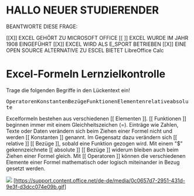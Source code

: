 # HALLO NEUER STUDIERENDER 

BEANTWORTE DIESE FRAGE:


[[X]] EXCEL GEHÖRT ZU MICROSOFT OFFICE
[[ ]] EXCEL WURDE IM JAHR 1908 EINGEFÜHRT
[[X]] EXCEL WIRD ALS E_SPORT BETRIEBEN
[[X]] EINE OPEN SOURCE ALTERNATIVE ZU ESCEL BIETET LibreOffice Calc

# Excel-Formeln Lernzielkontrolle

Trage die folgenden Begriffe in den Lückentext ein!

<kbd>Operatoren</kbd><kbd>Konstanten</kbd><kbd>Bezüge</kbd><kbd>Funktionen</kbd><kbd>Elementen</kbd><kbd>relative</kbd><kbd>absolute</kbd>

Excelformeln bestehen aus verschiedenen [[  Elementen  ]]. [[  Funktionen  ]] beginnen immer mit einem Gleichheitszeichen (=). Einträge wie Zahlen, Texte oder Daten verändern sich beim Ziehen einer Formel nicht und werden [[  Konstanten  ]] genannt. Im Gegensatz dazu verändern sich [[  relative  ]] [[  Bezüge  ]], sobald eine Funktion gezogen wird. Mit einem "$" gekennzeichnete [[  absolute  ]] [[  Bezüge  ]] widerum bleiben auch beim Ziehen einer Formel gleich. Mit [[  Operatoren  ]] können die verschiedenen Elemente einer Formel mathematisch oder logisch miteinander in Bezug gesetzt werden.

![](dbb7e92d4dbfbf935919060b3eaad32f18f0857d.gif)
[https://support.content.office.net/de-de/media/0c0657d7-2951-431d-9e3f-d3dcc074e09b.gif]


